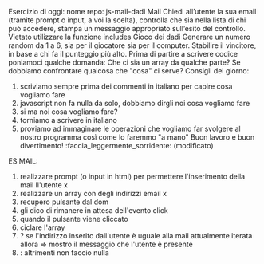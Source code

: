 Esercizio di oggi:
nome repo: js-mail-dadi
Mail
Chiedi all’utente la sua email (tramite prompt o input, a voi la scelta),
controlla che sia nella lista di chi può accedere,
stampa un messaggio appropriato sull’esito del controllo.
Vietato utilizzare la funzione includes
Gioco dei dadi
Generare un numero random da 1 a 6, sia per il giocatore sia per il computer.
Stabilire il vincitore, in base a chi fa il punteggio più alto.
Prima di partire a scrivere codice poniamoci qualche domanda:
Che ci sia un array da qualche parte?
Se dobbiamo confrontare qualcosa che "cosa" ci serve?
Consigli del giorno:
1. scriviamo sempre prima dei commenti in italiano per capire cosa vogliamo fare
2. javascript non fa nulla da solo, dobbiamo dirgli noi cosa vogliamo fare
3. si ma noi cosa vogliamo fare?
4. torniamo a scrivere in italiano
5. proviamo ad immaginare le operazioni che vogliamo far svolgere al nostro programma così come lo faremmo "a mano"
Buon lavoro e buon divertimento! :faccia_leggermente_sorridente: (modificato) 

ES MAIL:
1. realizzare prompt (o input in html) per permettere l'inserimento della mail ll'utente x
2. realizzare un array con degli indirizzi email x
3. recupero pulsante dal dom 
4. gli dico di rimanere in attesa dell'evento click
5. quando il pulsante viene cliccato
5. ciclare l'array
6. ? se l'indirizzo inserito dall'utente è uguale alla mail attualmente iterata allora 
    => mostro il messaggio che l'utente è presente
7. : altrimenti non faccio nulla